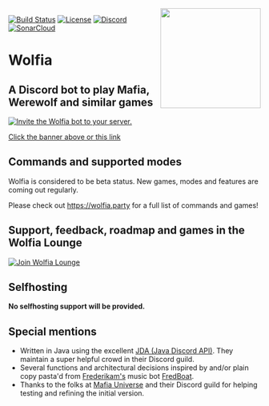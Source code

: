 <img align="right" src="https://i.imgur.com/kAFbbuE.png" height="200" width="200">

[![Build Status](https://img.shields.io/github/actions/workflow/status/wolfiabot/Wolfia/build.yaml?branch=master&style=flat-square)](https://github.com/wolfiabot/Wolfia/actions/workflows/build.yaml)
[![License](https://img.shields.io/github/license/wolfiabot/wolfia.svg?style=flat-square)]()
[![Discord](https://img.shields.io/discord/315944983754571796.svg?style=flat-square)](https://discord.gg/nvcfX3q)  
[![SonarCloud](https://sonarcloud.io/images/project_badges/sonarcloud-black.svg)](https://sonarcloud.io/dashboard?id=space.npstr.wolfia%3Awolfia)

# Wolfia

## A Discord bot to play Mafia, Werewolf and similar games

[![Invite the Wolfia bot to your server.](http://i.imgur.com/qEWSU6D.png)](https://bot.wolfia.party/invite)

[Click the banner above or this link](https://bot.wolfia.party/invite)

## Commands and supported modes

Wolfia is considered to be beta status. New games, modes and features are coming out regularly.

Please check out https://wolfia.party for a full list of commands and games!


## Support, feedback, roadmap and games in the Wolfia Lounge

[![Join Wolfia Lounge](https://discord.com/api/guilds/315944983754571796/embed.png?style=banner2)](https://discord.gg/nvcfX3q)


## Selfhosting

**No selfhosting support will be provided.**

## Special mentions
- Written in Java using the excellent [JDA (Java Discord API)](https://github.com/DV8FromTheWorld/JDA). They maintain a super helpful crowd in their Discord guild.
- Several functions and architectural decisions inspired by and/or plain copy pasta'd from [Frederikam's](https://github.com/Frederikam) music bot [FredBoat](https://github.com/Frederikam/FredBoat).
- Thanks to the folks at [Mafia Universe](http://www.mafiauniverse.com) and their Discord guild for helping testing and refining the initial version.
